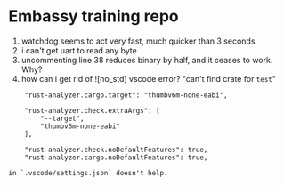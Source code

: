 # Embassy training repo


1. watchdog seems to act very fast, much quicker than 3 seconds
2. i can't get uart to read any byte
3. uncommenting line 38 reduces binary by half, and it ceases to work. Why?
4. how can i get rid of ![no_std] vscode error? "can't find crate for `test`"

```
    "rust-analyzer.cargo.target": "thumbv6m-none-eabi",

    "rust-analyzer.check.extraArgs": [
        "--target",
        "thumbv6m-none-eabi"
    ],

    "rust-analyzer.check.noDefaultFeatures": true,
    "rust-analyzer.cargo.noDefaultFeatures": true,
```
    in `.vscode/settings.json` doesn't help.